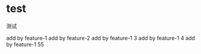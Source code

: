 # test
测试

add by feature-1
add by feature-2
add by feature-1 3
add by feature-1 4
add by feature-1 55